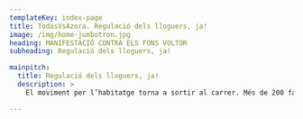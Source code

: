 ```yaml
---
templateKey: index-page
title: TodasVsAzora. Regulació dels lloguers, ja!
image: /img/home-jumbotron.jpg
heading: MANIFESTACIÓ CONTRA ELS FONS VOLTOR
subheading: Regulació dels lloguers, ja!

mainpitch:
  title: Regulació dels lloguers, ja!
  description: >
    El moviment per l’habitatge torna a sortir al carrer. Més de 200 famílies, 11 edificis i 5 ciutats han decidit alçar-se davant els abusos del fons voltor Azora en una manifestació el proper diumenge 1 de març a les 11h a la Plaça de la Vila de Badalona. Azora ha acaparat 15.000 habitatges en molt poc temps, i actualment està escanyant a milers de llogateres i llogaters: pujades de fins el 80%, clàusules abusives i condicions denigrants que acabaran afectant al conjunt de la ciutadania si no ens plantem. No ens aturarem fins aconseguir una negociació col·lectiva i un acord que respecti el dret a l'habitatge de totes les famílies.

---
```

